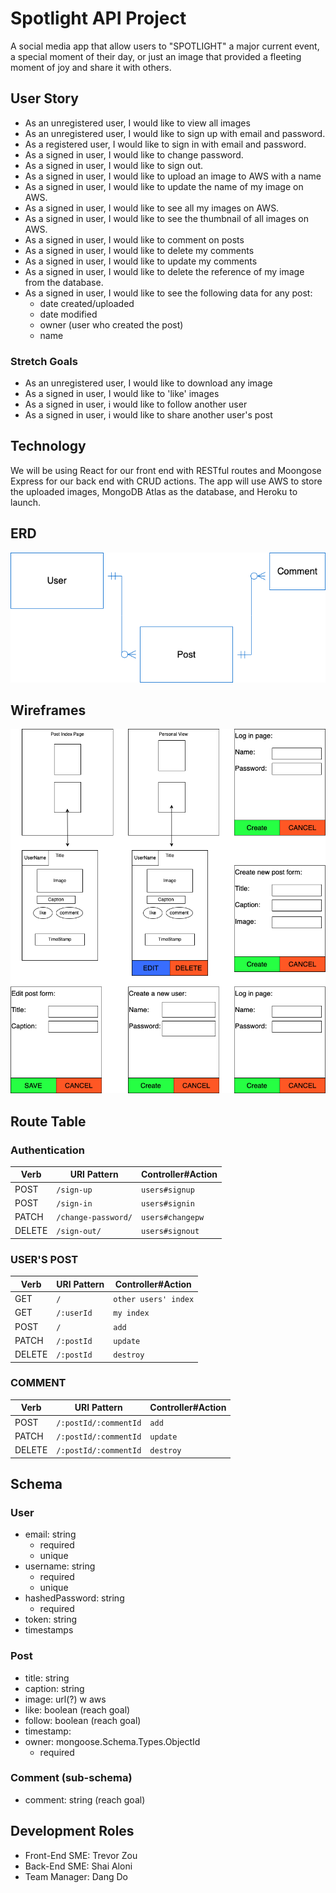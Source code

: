# Spotlight API Project 
A social media app that allow users to "SPOTLIGHT" a major current event, a special moment of their day, or just an image that provided a fleeting moment of joy and share it with others.

## User Story
- As an unregistered user, I would like to view all images
- As an unregistered user, I would like to sign up with email and password.
- As a registered user, I would like to sign in with email and password.
- As a signed in user, I would like to change password.
- As a signed in user, I would like to sign out.
- As a signed in user, I would like to upload an image to AWS with a name
- As a signed in user, I would like to update the name of my image on AWS.
- As a signed in user, I would like to see all my images on AWS.
- As a signed in user, I would like to see the thumbnail of all images on AWS.
- As a signed in user, I would like to comment on posts
- As a signed in user, I would like to delete my comments
- As a signed in user, I would like to update my comments
- As a signed in user, I would like to delete the reference of my image from the database.
- As a signed in user, I would like to see the following data for any post:
    - date created/uploaded
    - date modified
    - owner (user who created the post)
    - name

### Stretch Goals
- As an unregistered user, I would like to download any image
- As a signed in user, I would like to 'like' images
- As a signed in user, i would like to follow another user
- As a signed in user, i would like to share another user's post

## Technology
We will be using React for our front end with RESTful routes and Moongose Express for our back end with CRUD actions. The app will use AWS to store the uploaded images, MongoDB Atlas as the database, and Heroku to launch.

## ERD
![](planning/ERD.png)

## Wireframes
![](planning/WireFrames.png)

## Route Table

### Authentication
| Verb   | URI Pattern         | Controller#Action |
| ------ | ------------------- | ----------------- |
| POST   | `/sign-up`          | `users#signup`    |
| POST   | `/sign-in`          | `users#signin`    |
| PATCH  | `/change-password/` | `users#changepw`  |
| DELETE | `/sign-out/`        | `users#signout `  |

### USER'S POST
| Verb   | URI Pattern | Controller#Action    |
| ------ | ----------- | -------------------- |
| GET    | `/`         | `other users' index` |
| GET    | `/:userId`  | `my index`           |
| POST   | `/`         | `add`                |
| PATCH  | `/:postId`  | `update`             |
| DELETE | `/:postId`  | `destroy`            |

### COMMENT
| Verb   | URI Pattern           | Controller#Action |
| ------ | --------------------- | ----------------- |
| POST   | `/:postId/:commentId` | `add`             |
| PATCH  | `/:postId/:commentId` | `update`          |
| DELETE | `/:postId/:commentId` | `destroy`         |

## Schema
### User
- email: string
    - required
    - unique
- username: string
    - required
    - unique
- hashedPassword: string
    - required
- token: string
- timestamps
    
### Post
- title: string
- caption: string
- image: url(?) w aws
- like: boolean (reach goal)
- follow: boolean (reach goal)
- timestamp:
- owner: mongoose.Schema.Types.ObjectId
    - required

### Comment (sub-schema)
- comment: string (reach goal)

## Development Roles 
- Front-End SME: Trevor Zou
- Back-End SME: Shai Aloni 
- Team Manager: Dang Do